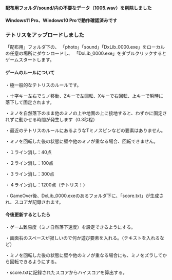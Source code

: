 #### 配布用フォルダ/sound/内の不要なデータ（1005.wav）を削除しました


#### Windows11 Pro、Windows10 Proで動作確認済みです


### テトリスをアップロードしました


「配布用」フォルダ下の、
「photo」「sound」「DxLib_0000.exe」をローカルの任意の場所にダウンロードし、
「DxLib_0000.exe」をダブルクリックするとゲームスタートします。



#### ゲームのルールについて
・極一般的なテトリスのルールです。

・十字キー左右でミノ移動、Zキーで左回転、Xキーで右回転、上キーで瞬時に落下して固定されます。

・ミノを自然落下のまま他のミノの上や地面の上に接地すると、わずかに固定されずに動かせる時間が発生します（0.3秒程）

・最近のテトリスのルールにあるようなTミノスピンなどの要素はありません。

・ミノを回転した後の状態に壁や他のミノが重なる場合、回転できません。


・１ライン消し：40点

・２ライン消し：100点

・３ライン消し：300点

・４ライン消し：1200点（テトリス！）

・GameOver後、DxLib_0000.exeのあるフォルダ下に、「score.txt」が生成され、スコアが記録されます。



#### 今後更新するとしたら
・ゲーム難易度（ミノ自然落下速度）を設定できるようにする。

・画面右のスペースが寂しいので何か遊び要素を入れる。（テキストを入れるなど）

・ミノを回転した後の状態に壁や他のミノが重なる場合にも、ミノをズラしてから回転できるようにする。

・score.txtに記録されたスコアからハイスコアを算出する。
